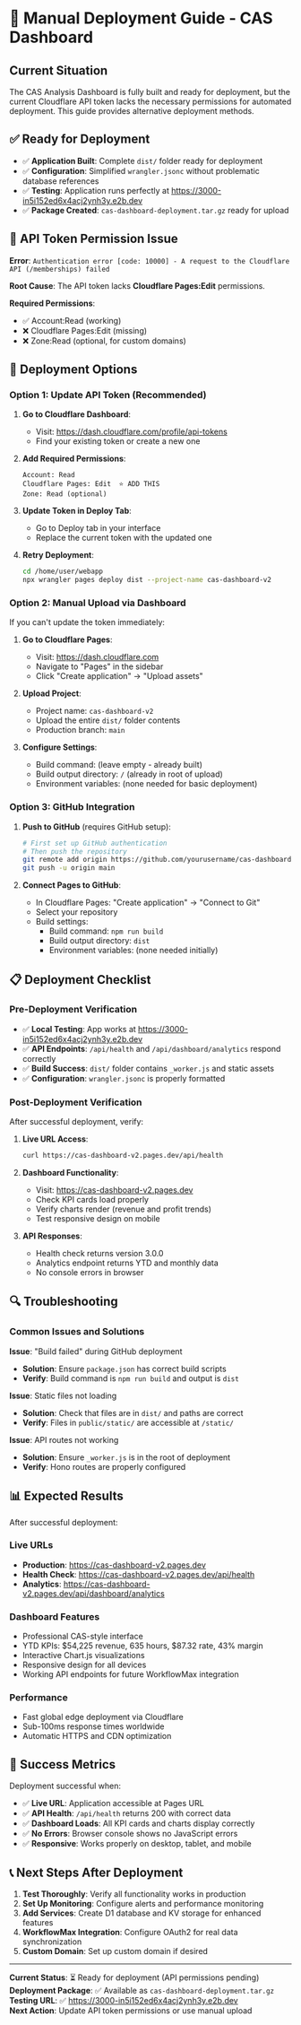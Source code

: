 # 🚀 Manual Deployment Guide - CAS Dashboard

## Current Situation

The CAS Analysis Dashboard is fully built and ready for deployment, but the current Cloudflare API token lacks the necessary permissions for automated deployment. This guide provides alternative deployment methods.

## ✅ Ready for Deployment

- ✅ **Application Built**: Complete `dist/` folder ready for deployment
- ✅ **Configuration**: Simplified `wrangler.jsonc` without problematic database references
- ✅ **Testing**: Application runs perfectly at https://3000-in5i152ed6x4acj2ynh3y.e2b.dev
- ✅ **Package Created**: `cas-dashboard-deployment.tar.gz` ready for upload

## 🔧 API Token Permission Issue

**Error**: `Authentication error [code: 10000] - A request to the Cloudflare API (/memberships) failed`

**Root Cause**: The API token lacks **Cloudflare Pages:Edit** permissions.

**Required Permissions**:
- ✅ Account:Read (working)
- ❌ Cloudflare Pages:Edit (missing)
- ❌ Zone:Read (optional, for custom domains)

## 🎯 Deployment Options

### Option 1: Update API Token (Recommended)

1. **Go to Cloudflare Dashboard**:
   - Visit: https://dash.cloudflare.com/profile/api-tokens
   - Find your existing token or create a new one

2. **Add Required Permissions**:
   ```
   Account: Read
   Cloudflare Pages: Edit  ⭐ ADD THIS
   Zone: Read (optional)
   ```

3. **Update Token in Deploy Tab**:
   - Go to Deploy tab in your interface
   - Replace the current token with the updated one

4. **Retry Deployment**:
   ```bash
   cd /home/user/webapp
   npx wrangler pages deploy dist --project-name cas-dashboard-v2
   ```

### Option 2: Manual Upload via Dashboard

If you can't update the token immediately:

1. **Go to Cloudflare Pages**:
   - Visit: https://dash.cloudflare.com
   - Navigate to "Pages" in the sidebar
   - Click "Create application" → "Upload assets"

2. **Upload Project**:
   - Project name: `cas-dashboard-v2`
   - Upload the entire `dist/` folder contents
   - Production branch: `main`

3. **Configure Settings**:
   - Build command: (leave empty - already built)
   - Build output directory: `/` (already in root of upload)
   - Environment variables: (none needed for basic deployment)

### Option 3: GitHub Integration

1. **Push to GitHub** (requires GitHub setup):
   ```bash
   # First set up GitHub authentication
   # Then push the repository
   git remote add origin https://github.com/yourusername/cas-dashboard.git
   git push -u origin main
   ```

2. **Connect Pages to GitHub**:
   - In Cloudflare Pages: "Create application" → "Connect to Git"
   - Select your repository
   - Build settings:
     - Build command: `npm run build`
     - Build output directory: `dist`
     - Environment variables: (none needed initially)

## 📋 Deployment Checklist

### Pre-Deployment Verification
- ✅ **Local Testing**: App works at https://3000-in5i152ed6x4acj2ynh3y.e2b.dev
- ✅ **API Endpoints**: `/api/health` and `/api/dashboard/analytics` respond correctly
- ✅ **Build Success**: `dist/` folder contains `_worker.js` and static assets
- ✅ **Configuration**: `wrangler.jsonc` is properly formatted

### Post-Deployment Verification

After successful deployment, verify:

1. **Live URL Access**:
   ```bash
   curl https://cas-dashboard-v2.pages.dev/api/health
   ```

2. **Dashboard Functionality**:
   - Visit: https://cas-dashboard-v2.pages.dev
   - Check KPI cards load properly
   - Verify charts render (revenue and profit trends)
   - Test responsive design on mobile

3. **API Responses**:
   - Health check returns version 3.0.0
   - Analytics endpoint returns YTD and monthly data
   - No console errors in browser

## 🔍 Troubleshooting

### Common Issues and Solutions

**Issue**: "Build failed" during GitHub deployment
- **Solution**: Ensure `package.json` has correct build scripts
- **Verify**: Build command is `npm run build` and output is `dist`

**Issue**: Static files not loading
- **Solution**: Check that files are in `dist/` and paths are correct
- **Verify**: Files in `public/static/` are accessible at `/static/`

**Issue**: API routes not working
- **Solution**: Ensure `_worker.js` is in the root of deployment
- **Verify**: Hono routes are properly configured

## 📊 Expected Results

After successful deployment:

### **Live URLs**
- **Production**: https://cas-dashboard-v2.pages.dev
- **Health Check**: https://cas-dashboard-v2.pages.dev/api/health
- **Analytics**: https://cas-dashboard-v2.pages.dev/api/dashboard/analytics

### **Dashboard Features**
- Professional CAS-style interface
- YTD KPIs: $54,225 revenue, 635 hours, $87.32 rate, 43% margin
- Interactive Chart.js visualizations
- Responsive design for all devices
- Working API endpoints for future WorkflowMax integration

### **Performance**
- Fast global edge deployment via Cloudflare
- Sub-100ms response times worldwide
- Automatic HTTPS and CDN optimization

## 🎯 Success Metrics

Deployment successful when:
- ✅ **Live URL**: Application accessible at Pages URL
- ✅ **API Health**: `/api/health` returns 200 with correct data
- ✅ **Dashboard Loads**: All KPI cards and charts display correctly
- ✅ **No Errors**: Browser console shows no JavaScript errors
- ✅ **Responsive**: Works properly on desktop, tablet, and mobile

## 📞 Next Steps After Deployment

1. **Test Thoroughly**: Verify all functionality works in production
2. **Set Up Monitoring**: Configure alerts and performance monitoring
3. **Add Services**: Create D1 database and KV storage for enhanced features
4. **WorkflowMax Integration**: Configure OAuth2 for real data synchronization
5. **Custom Domain**: Set up custom domain if desired

---

**Current Status**: ⏳ Ready for deployment (API permissions pending)  
**Deployment Package**: ✅ Available as `cas-dashboard-deployment.tar.gz`  
**Testing URL**: ✅ https://3000-in5i152ed6x4acj2ynh3y.e2b.dev  
**Next Action**: Update API token permissions or use manual upload